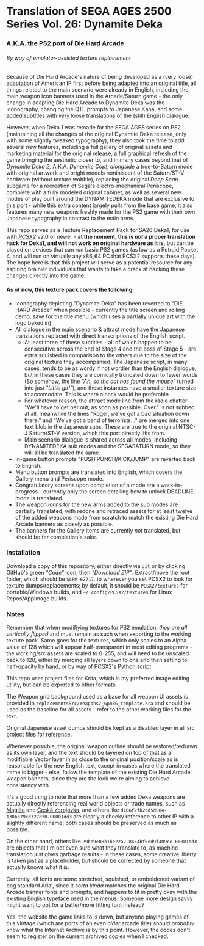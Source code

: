 # Translation of SEGA AGES 2500 Series Vol. 26: Dynamite Deka
### A.K.A. the PS2 port of Die Hard Arcade
###### By way of emulator-assisted texture replacement

Because of Die Hard Arcade's nature of being developed as a (very loose) adaptation of American IP first before being adapted into an original title, all things related to the main scenario were already in English, including the main weapon icon banners used in the Arcade/Saturn game - the only change in adapting Die Hard Arcade to Dynamite Deka was the iconography, changing the QTE prompts to Japanese Kana, and some added subtitles with *very* loose translations of the (still) English dialogue.

However, when Deka 1 was remade for the SEGA AGES series on PS2 (maintaining all the changes of the original Dynamite Deka release, only with some slightly tweaked typography), they also took the time to add several new features, including a full gallery of original assets and marketing material for the original release, a full graphical refresh of the game bringing the aesthetic closer to, and in many cases beyond that of *Dynamite Deka 2,* A.K.A. *Dynamite Cop!*, *alongside* a true-to-Saturn mode with original artwork and bright models reminiscent of the Saturn/ST-V hardware (without texture wobble), replacing the original *Deep Scan* subgame for a recreation of Sega's electro-mechanical Periscope, complete with a fully modeled original cabinet, as well as several new modes of play built around the DYNAMITEDEKA mode that are exclusive to this port - while this extra content largely pulls from the base game, it also features many new weapons freshly made for the PS2 game with their own Japanese typography in contrast to the main arms.

This repo serves as a Texture Replacement Pack for SA26:Deka1, for use with *[PCSX2](https://github.com/PCSX2/pcsx2)* v2.0 or newer - **at the moment, this is *not* a proper translation hack for Deka1, and will not work on original hardware as it is,** but can be played on devices that can run basic PS2 games (as low as a Retroid Pocket 4, and will run on virtually any x86_64 PC that PCSX2 supports these days). The hope here is that this project will serve as a potential resource for any aspiring brainier individuals that wants to take a crack at hacking these changes directly into the game.

#### As of now, this texture pack covers the following:
- Iconography depicting "Dynamite Deka" has been reverted to "DIE HARD Arcade" when possible - currently the title screen and rolling demo, save for the title menu (which uses a partially unique art with the logo baked in).
- All dialogue in the main scenario & attract mode have the Japanese translations replaced with direct transcriptions of the English script.
  - At least three of these subtitles - all of which happen to be consecutive across the end of Stage 4 and the boss of Stage 5 - are extra squished in comparison to the others due to the size of the original texture they accompanied. The Japanese script, in many cases, tends to be as wordy if not wordier than the English dialogue, but in these cases they are comically truncated down to fewer words (So somehow, the line *"Ah, so the cat has found the mouse"* turned into just *"Little girl"*), and these instances have a smaller texture size to accomodate. This is where a hack would be preferable.
  - For whatever reason, the attract mode line from the radio chatter "We'll have to get her out, as soon as possible. Over." is not subbed at all, meanwhile the lines "Roger, we've got a bad situation down there." and "We've got a band of terrorists..." are merged into one text blob in the Japanese subs. These are true to the original NTSC-J Saturn/ST-V version, which this port directly lifts from.
  - Main scenario dialogue is shared across all modes, including DYNAMITEDEKA sub modes and the SEGASATURN mode, so they will all be translated the same.
- In-game button prompts "PUSH PUNCH/KICK/JUMP" are reverted back to English.
- Menu button prompts are translated into English, which covers the Gallery menu and Periscope mode.
- Congratulatory screens upon completion of a mode are a work-in-progress - currently only the screen detailing how to unlock DEADLINE mode is translated.
- The weapon icons for the new arms added to the sub modes are partially translated, with redone and retraced assets for at least twelve of the added weapons made from scratch to match the existing Die Hard Arcade banners as closely as possible.
- The banners for the Gallery items are currently *not* translated, but should be for completion's sake.

### Installation
Download a copy of this repository, either directly via `git` or by clicking GitHub's green *"Code"* icon, then *"Download ZIP"*. Extract/move the root folder, which should be `SLPM-62717`, to wherever you set PCSX2 to look for texture dumps/replacements; by default, it should be `PCSX2/textures` for portable/Windows builds, and `~/.config/PCSX2/textures` for Linux Repos/AppImage builds.

### Notes
Remember that when modifiying textures for PS2 emulation, *they are all vertically flipped* and must remain as such when exporting to the working texture pack. Same goes for the textures, which only scales to an Alpha value of 128 which will appear half-transparent in most editing programs - the working/src assets are scaled to 0-255, and will need to be unscaled back to 128, either by merging all layers down to one and then setting to half-opacity by hand, or by way of [PCSX2's Python script](https://github.com/PCSX2/pcsx2/blob/master/tools/texture_dump_alpha_scaler.py).

This repo uses project files for Krita, which is my preferred image editing utility, but can be exported to other formats.

The Weapon grid background used as a base for all weapon UI assets is provided in `replacementsSrc/Weapons/_wpnBG_template.kra` and should be used as the baseline for all assets - refer to the other working files for the text.

Original Japanese asset dumps should be kept as a disabled layer in all src project files for reference.

Whenever possible, the original weapon outline should be restored/redrawn as its own layer, and the text should be layered on top of that as a modifiable Vector layer in as close to the original position/scale as is reasonable for the new English text, except in cases where the translated name is bigger - else, follow the template of the existing Die Hard Arcade weapon banners, since they are the look we're aiming to achieve consistency with.

It's a good thing to note that more than a few added Deka weapons are actually directly referencing real world objects or trade names, such as [Maglite](https://en.wikipedia.org/wiki/Maglite) and [Česká zbrojovka](https://en.wikipedia.org/wiki/%C4%8Cesk%C3%A1_zbrojovka_Uhersk%C3%BD_Brod), and others like `d166f2fb2cd5d004-138b579cd327df0-00001dd3` are clearly a cheeky reference to other IP with a slightly different name; both cases should be preserved as much as possible.

On the other hand, others like `29ba9e08b1be22a2-8454bf5ed9f409ce-00001dd3` are objects that I'm not even sure what they translate to, as machine translation just gives garbage results - in these cases, some creative liberty is taken just as a placeholder, but should be corrected by someone that actually knows what it is.

Currently, all fonts are some stretched, squished, or emboldened variant of bog standard Arial, since it *sorta kinda* matches the original Die Hard Arcade banner fonts and prompts, and happens to fit in pretty okay with the existing English typeface used in the menus. Someone more design savvy might want to opt for a better/more fitting font instead?

Yes, the website the game links to is down, but anyone playing games of this vintage (which are ports of an even *older* arcade title) should *probably* know what the Internet Archive is by this point. However, the codes don't seem to register on the current archived copies when I checked.

